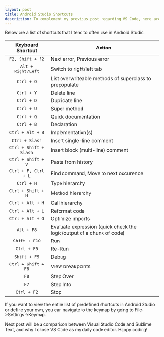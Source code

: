 ```yaml
---
layout: post
title: Android Studio Shortcuts
description: To complement my previous post regarding VS Code, here are some helpful Android Studio shortcuts.
---
```


Below are a list of shortcuts that I tend to often use in Android Studio:

| Keyboard Shortcut | Action |
 :---:                | ---    
`F2, Shift + F2` | Next error, Previous error
`Alt + Right/Left` | Switch to right/left tab
`Ctrl + O` | List overwriteable methods of superclass to prepopulate
`Ctrl + Y` | Delete line
`Ctrl + D` | Duplicate line
`Ctrl + U` | Super method
`Ctrl + Q` | Quick documentation
`Ctrl + B` | Declaration
`Ctrl + Alt + B` | Implementation(s)
`Ctrl + Slash` | Insert single-line comment
`Ctrl + Shift + Slash` | Insert block (multi-line) comment
`Ctrl + Shift + V` | Paste from history
`Ctrl + F, Ctrl + L` | Find command, Move to next occurence
`Ctrl + H` | Type hierarchy
`Ctrl + Shift + H` | Method hierarchy
`Ctrl + Alt + H` | Call hierarchy
`Ctrl + Alt + L` | Reformat code
`Ctrl + Alt + O` | Optimize imports
`Alt + F8` | Evaluate expression (quick check the logic/output of a chunk of code)
`Shift + F10` | Run 
`Ctrl + F5` | Re-Run
`Shift + F9` | Debug
`Ctrl + Shift + F8` | View breakpoints
`F8` | Step Over 
`F7` | Step Into
`Ctrl + F2` | Stop

If you want to view the entire list of predefined shortcuts in Android Studio or define your own, you can navigate to the keymap by going to File->Settings->Keymap.

Next post will be a comparison between Visual Studio Code and Sublime Text, and why I chose VS Code as my daily code editor. Happy coding!



